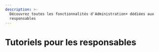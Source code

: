 ```yaml
---
description: >-
  Découvrez toutes les fonctionnalités d'Administration+ dédiées aux
  responsables
---
```


# Tutoriels pour les responsables

